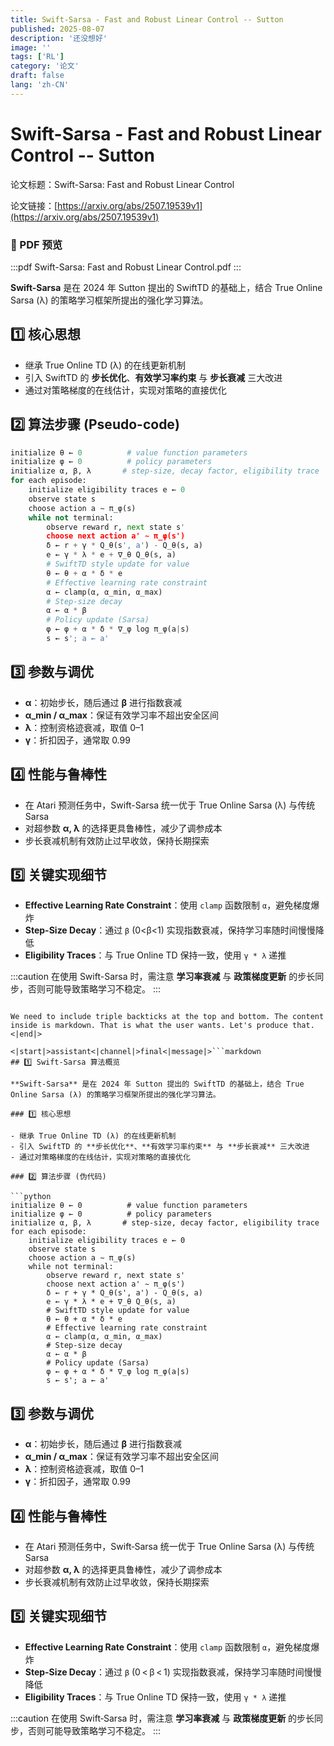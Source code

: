```yaml
---
title: Swift-Sarsa - Fast and Robust Linear Control -- Sutton
published: 2025-08-07
description: '还没想好'
image: ''
tags: ['RL']
category: '论文'
draft: false 
lang: 'zh-CN'
---
```


# Swift-Sarsa - Fast and Robust Linear Control -- Sutton

论文标题：Swift-Sarsa: Fast and Robust Linear Control 

论文链接：[https://arxiv.org/abs/2507.19539v1](https://arxiv.org/abs/2507.19539v1)

### 📄 PDF 预览   

:::pdf
Swift-Sarsa: Fast and Robust Linear Control.pdf
:::    

 
**Swift-Sarsa** 是在 2024 年 Sutton 提出的 SwiftTD 的基础上，结合 True Online Sarsa (λ) 的策略学习框架所提出的强化学习算法。

## 1️⃣ 核心思想

- 继承 True Online TD (λ) 的在线更新机制
- 引入 SwiftTD 的 **步长优化**、**有效学习率约束** 与 **步长衰减** 三大改进
- 通过对策略梯度的在线估计，实现对策略的直接优化

## 2️⃣ 算法步骤 (Pseudo-code)

```python
initialize θ ← 0          # value function parameters
initialize φ ← 0          # policy parameters
initialize α, β, λ       # step-size, decay factor, eligibility trace
for each episode:
    initialize eligibility traces e ← 0
    observe state s
    choose action a ∼ π_φ(s)
    while not terminal:
        observe reward r, next state s'
        choose next action a' ∼ π_φ(s')
        δ ← r + γ * Q_θ(s', a') - Q_θ(s, a)
        e ← γ * λ * e + ∇_θ Q_θ(s, a)
        # SwiftTD style update for value
        θ ← θ + α * δ * e
        # Effective learning rate constraint
        α ← clamp(α, α_min, α_max)
        # Step-size decay
        α ← α * β
        # Policy update (Sarsa)
        φ ← φ + α * δ * ∇_φ log π_φ(a|s)
        s ← s'; a ← a'
```

## 3️⃣ 参数与调优

- **α**：初始步长，随后通过 **β** 进行指数衰减
- **α_min / α_max**：保证有效学习率不超出安全区间
- **λ**：控制资格迹衰减，取值 0–1
- **γ**：折扣因子，通常取 0.99

## 4️⃣ 性能与鲁棒性

- 在 Atari 预测任务中，Swift-Sarsa 统一优于 True Online Sarsa (λ) 与传统 Sarsa
- 对超参数 **α, λ** 的选择更具鲁棒性，减少了调参成本
- 步长衰减机制有效防止过早收敛，保持长期探索

## 5️⃣ 关键实现细节

- **Effective Learning Rate Constraint**：使用 `clamp` 函数限制 `α`，避免梯度爆炸
- **Step-Size Decay**：通过 `β` (0<β<1) 实现指数衰减，保持学习率随时间慢慢降低
- **Eligibility Traces**：与 True Online TD 保持一致，使用 `γ * λ` 递推

:::caution
在使用 Swift-Sarsa 时，需注意 **学习率衰减** 与 **政策梯度更新** 的步长同步，否则可能导致策略学习不稳定。
:::

```

We need to include triple backticks at the top and bottom. The content inside is markdown. That is what the user wants. Let's produce that.<|end|>

<|start|>assistant<|channel|>final<|message|>```markdown
## 1️⃣ Swift‑Sarsa 算法概览

**Swift‑Sarsa** 是在 2024 年 Sutton 提出的 SwiftTD 的基础上，结合 True Online Sarsa (λ) 的策略学习框架所提出的强化学习算法。

### 1️⃣ 核心思想

- 继承 True Online TD (λ) 的在线更新机制  
- 引入 SwiftTD 的 **步长优化**、**有效学习率约束** 与 **步长衰减** 三大改进  
- 通过对策略梯度的在线估计，实现对策略的直接优化  

### 2️⃣ 算法步骤 (伪代码)

```python
initialize θ ← 0          # value function parameters
initialize φ ← 0          # policy parameters
initialize α, β, λ       # step‑size, decay factor, eligibility trace
for each episode:
    initialize eligibility traces e ← 0
    observe state s
    choose action a ∼ π_φ(s)
    while not terminal:
        observe reward r, next state s'
        choose next action a' ∼ π_φ(s')
        δ ← r + γ * Q_θ(s', a') - Q_θ(s, a)
        e ← γ * λ * e + ∇_θ Q_θ(s, a)
        # SwiftTD style update for value
        θ ← θ + α * δ * e
        # Effective learning rate constraint
        α ← clamp(α, α_min, α_max)
        # Step‑size decay
        α ← α * β
        # Policy update (Sarsa)
        φ ← φ + α * δ * ∇_φ log π_φ(a|s)
        s ← s'; a ← a'
```

## 3️⃣ 参数与调优

- **α**：初始步长，随后通过 **β** 进行指数衰减  
- **α_min / α_max**：保证有效学习率不超出安全区间  
- **λ**：控制资格迹衰减，取值 0–1  
- **γ**：折扣因子，通常取 0.99  

## 4️⃣ 性能与鲁棒性

- 在 Atari 预测任务中，Swift‑Sarsa 统一优于 True Online Sarsa (λ) 与传统 Sarsa  
- 对超参数 **α, λ** 的选择更具鲁棒性，减少了调参成本  
- 步长衰减机制有效防止过早收敛，保持长期探索  

## 5️⃣ 关键实现细节

- **Effective Learning Rate Constraint**：使用 `clamp` 函数限制 `α`，避免梯度爆炸  
- **Step‑Size Decay**：通过 `β` (0 < β < 1) 实现指数衰减，保持学习率随时间慢慢降低  
- **Eligibility Traces**：与 True Online TD 保持一致，使用 `γ * λ` 递推  

:::caution
在使用 Swift‑Sarsa 时，需注意 **学习率衰减** 与 **政策梯度更新** 的步长同步，否则可能导致策略学习不稳定。
::: 